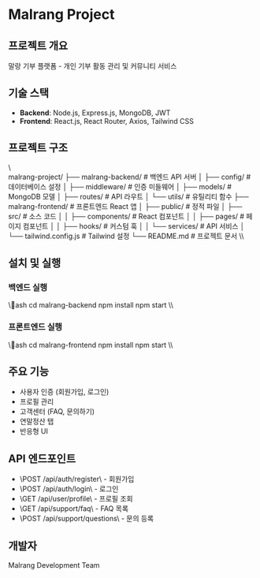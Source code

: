 # Malrang Project

## 프로젝트 개요
말랑 기부 플랫폼 - 개인 기부 활동 관리 및 커뮤니티 서비스

## 기술 스택
- **Backend**: Node.js, Express.js, MongoDB, JWT
- **Frontend**: React.js, React Router, Axios, Tailwind CSS

## 프로젝트 구조
\\\
malrang-project/
├── malrang-backend/          # 백엔드 API 서버
│   ├── config/               # 데이터베이스 설정
│   ├── middleware/           # 인증 미들웨어
│   ├── models/               # MongoDB 모델
│   ├── routes/               # API 라우트
│   └── utils/                # 유틸리티 함수
├── malrang-frontend/         # 프론트엔드 React 앱
│   ├── public/               # 정적 파일
│   ├── src/                  # 소스 코드
│   │   ├── components/       # React 컴포넌트
│   │   ├── pages/            # 페이지 컴포넌트
│   │   ├── hooks/            # 커스텀 훅
│   │   └── services/         # API 서비스
│   └── tailwind.config.js    # Tailwind 설정
└── README.md                 # 프로젝트 문서
\\\

## 설치 및 실행

### 백엔드 실행
\\\ash
cd malrang-backend
npm install
npm start
\\\

### 프론트엔드 실행
\\\ash
cd malrang-frontend
npm install
npm start
\\\

## 주요 기능
- 사용자 인증 (회원가입, 로그인)
- 프로필 관리
- 고객센터 (FAQ, 문의하기)
- 연말정산 탭
- 반응형 UI

## API 엔드포인트
- \POST /api/auth/register\ - 회원가입
- \POST /api/auth/login\ - 로그인
- \GET /api/user/profile\ - 프로필 조회
- \GET /api/support/faq\ - FAQ 목록
- \POST /api/support/questions\ - 문의 등록

## 개발자
Malrang Development Team
